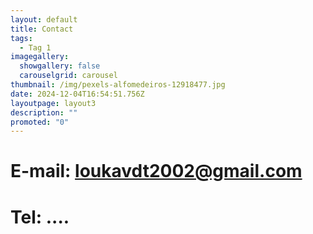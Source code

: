 ```yaml
---
layout: default
title: Contact
tags:
  - Tag 1
imagegallery:
  showgallery: false
  carouselgrid: carousel
thumbnail: /img/pexels-alfomedeiros-12918477.jpg
date: 2024-12-04T16:54:51.756Z
layoutpage: layout3
description: ""
promoted: "0"
---
```

# E-mail: loukavdt2002@gmail.com
# Tel: ....